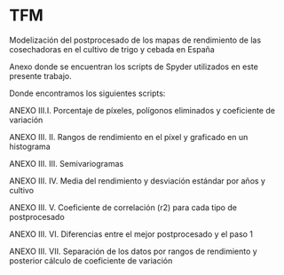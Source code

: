 # TFM
Modelización del postprocesado de los mapas de rendimiento de las cosechadoras en el cultivo de trigo y cebada en España

Anexo donde se encuentran los scripts de Spyder utilizados en este presente trabajo.

Donde encontramos los siguientes scripts:

ANEXO III.I. Porcentaje de píxeles, polígonos eliminados y coeficiente de variación
 
ANEXO III. II. Rangos de rendimiento en el píxel y graficado en un histograma

ANEXO III. III. Semivariogramas

ANEXO III. IV. Media del rendimiento y desviación estándar por años y cultivo

ANEXO III. V. Coeficiente de correlación (r2) para cada tipo de postprocesado

ANEXO III. VI. Diferencias entre el mejor postprocesado y el paso 1
 
ANEXO III. VII. Separación de los datos por rangos de rendimiento y posterior cálculo de coeficiente de variación



